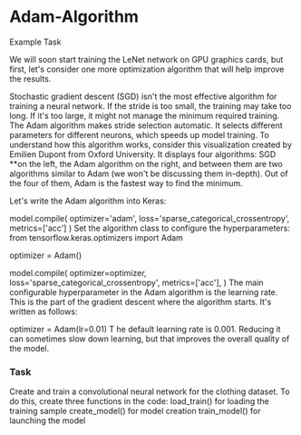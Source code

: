 # Adam-Algorithm 
Example Task

We will soon start training the LeNet network on GPU graphics cards, but first, let's consider one more optimization algorithm that will help improve the results.

Stochastic gradient descent (SGD) isn't the most effective algorithm for training a neural network. If the stride is too small, the training may take too long. If it's too large, it might not manage the minimum required training. The Adam algorithm makes stride selection automatic. It selects different parameters for different neurons, which speeds up model training.
To understand how this algorithm works, consider this visualization created by Emilien Dupont from Oxford University. It displays four algorithms: SGD **on the left, the Adam algorithm on the right, and between them are two algorithms similar to Adam (we won't be discussing them in-depth). Out of the four of them, Adam is the fastest way to find the minimum.

Let's write the Adam algorithm into Keras:

model.compile(
    optimizer='adam', loss='sparse_categorical_crossentropy', metrics=['acc']
) 
Set the algorithm class to configure the hyperparameters:
from tensorflow.keras.optimizers import Adam

optimizer = Adam()

model.compile(
    optimizer=optimizer,
    loss='sparse_categorical_crossentropy',
    metrics=['acc'],
) 
The main configurable hyperparameter in the Adam algorithm is the learning rate. This is the part of the gradient descent where the algorithm starts. It's written as follows:

optimizer = Adam(lr=0.01) 
T
he default learning rate is 0.001. Reducing it can sometimes slow down learning, but that improves the overall quality of the model.

### Task 
Create and train a convolutional neural network for the clothing dataset. To do this, create three functions in the code:
load_train() for loading the training sample
create_model() for model creation
train_model() for launching the model
